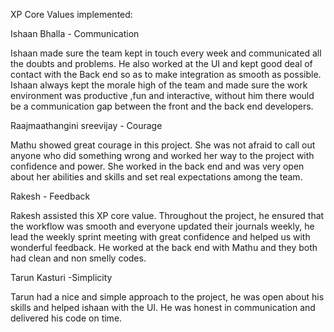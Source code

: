 XP Core Values implemented:



Ishaan Bhalla  - Communication

Ishaan made sure the team kept in touch every week and communicated all the doubts and problems. He also worked at the UI and kept good deal of contact with the Back end so as to make integration as smooth as possible. Ishaan always kept the morale high of the team and made sure the work environment was productive ,fun and interactive, without him there would be a communication gap between the front and the back end developers. 


Raajmaathangini sreevijay - Courage

Mathu showed great courage in this project. She was not afraid to call out anyone who did something wrong and worked her way to the project with confidence and power. She worked in the back end and was very open about her abilities and skills and set real expectations among the team. 

Rakesh  - Feedback 

Rakesh assisted this XP core value. Throughout the project, he ensured that the workflow was smooth and everyone updated their journals weekly, he lead the weekly sprint meeting with great confidence and helped us with wonderful feedback. He worked at the back end with Mathu and they both had clean and non smelly codes.

Tarun Kasturi -Simplicity

Tarun had a nice and simple approach to the project, he was open about his skills and helped ishaan with the UI. He was honest in communication and delivered his code on time.
